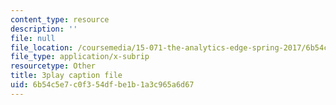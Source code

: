 ```yaml
---
content_type: resource
description: ''
file: null
file_location: /coursemedia/15-071-the-analytics-edge-spring-2017/6b54c5e7c0f354dfbe1b1a3c965a6d67_uo0EmonbUhU.vtt
file_type: application/x-subrip
resourcetype: Other
title: 3play caption file
uid: 6b54c5e7-c0f3-54df-be1b-1a3c965a6d67
---
```

